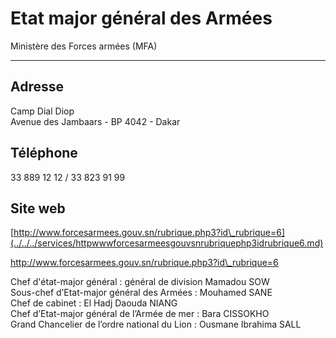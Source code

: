 # Etat major général des Armées

Ministère des Forces armées (MFA)  

------------------------------------

**Adresse**
-----------

Camp Dial Diop  
Avenue des Jambaars - BP 4042 - Dakar

**Téléphone**
-------------

33 889 12 12 / 33 823 91 99

**Site web**
------------

[http://www.forcesarmees.gouv.sn/rubrique.php3?id\_rubrique=6](../../../services/httpwwwforcesarmeesgouvsnrubriquephp3idrubrique6.md)

http://www.forcesarmees.gouv.sn/rubrique.php3?id\_rubrique=6

Chef d'état-major général : général de division Mamadou SOW  
Sous-chef d’Etat-major général des Armées : Mouhamed SANE  
Chef de cabinet : El Hadj Daouda NIANG  
Chef d’Etat-major général de l’Armée de mer : Bara CISSOKHO  
Grand Chancelier de l’ordre national du Lion : Ousmane Ibrahima SALL